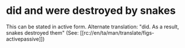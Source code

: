 # did and were destroyed by snakes

This can be stated in active form. Alternate translation: "did. As a result, snakes destroyed them" (See: [[rc://en/ta/man/translate/figs-activepassive]])

